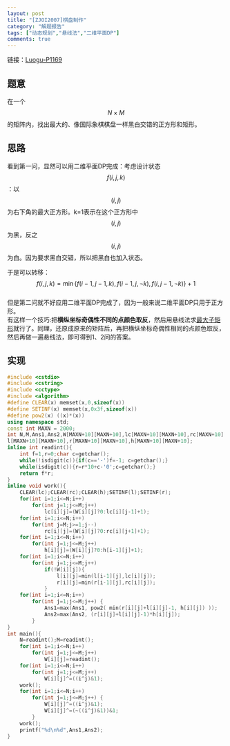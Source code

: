 ```yaml
---
layout: post
title: "[ZJOI2007]棋盘制作"
category: "解题报告"
tags: ["动态规划","悬线法","二维平面DP"]
comments: true
---
```


链接：[Luogu-P1169][1]

## 题意
在一个$$N \times M$$的矩阵内，找出最大的、像国际象棋棋盘一样黑白交错的正方形和矩形。

## 思路
看到第一问，显然可以用二维平面DP完成：考虑设计状态$$f(i,j,k)$$：以$$(i,j)$$为右下角的最大正方形。k=1表示在这个正方形中$$(i,j)$$为黑，反之$$(i,j)$$为白。因为要求黑白交错，所以把黑白也加入状态。         
<!--more-->
于是可以转移：        
$$f(i,j,k)=\min \left\{f(i-1,j-1,k),f(i-1,j,\neg k),f(i,j-1,\neg k)\right\}+1$$         
但是第二问就不好应用二维平面DP完成了，因为一般来说二维平面DP只用于正方形。     
有这样一个技巧:把**横纵坐标奇偶性不同的点颜色取反**，然后用悬线法求[最大子矩形](http://panda2134.tk/2017/08/19/maxsqr#概念)就行了。同理，还原成原来的矩阵后，再把横纵坐标奇偶性相同的点颜色取反，然后再做一遍悬线法，即可得到1、2问的答案。    

## 实现
```cpp
#include <cstdio>
#include <cstring>
#include <cctype>
#include <algorithm>
#define CLEAR(x) memset(x,0,sizeof(x))
#define SETINF(x) memset(x,0x3f,sizeof(x))
#define pow2(x) ((x)*(x))
using namespace std;
const int MAXN = 2000;
int N,M,Ans1,Ans2,W[MAXN+10][MAXN+10],lc[MAXN+10][MAXN+10],rc[MAXN+10][MAXN+10],
l[MAXN+10][MAXN+10],r[MAXN+10][MAXN+10],h[MAXN+10][MAXN+10];
inline int readint(){
	int f=1,r=0;char c=getchar();
	while(!isdigit(c)){if(c=='-')f=-1; c=getchar();}
	while(isdigit(c)){r=r*10+c-'0';c=getchar();}
	return f*r;
}
inline void work(){
	CLEAR(lc);CLEAR(rc);CLEAR(h);SETINF(l);SETINF(r);
	for(int i=1;i<=N;i++)
		for(int j=1;j<=M;j++)
			lc[i][j]=(W[i][j]?0:lc[i][j-1]+1);
	for(int i=1;i<=N;i++)
		for(int j=M;j>=1;j--)
			rc[i][j]=(W[i][j]?0:rc[i][j+1]+1);
	for(int i=1;i<=N;i++)
		for(int j=1;j<=M;j++)
			h[i][j]=(W[i][j]?0:h[i-1][j]+1);
	for(int i=1;i<=N;i++)
		for(int j=1;j<=M;j++) 
			if(!W[i][j]){
				l[i][j]=min(l[i-1][j],lc[i][j]);
				r[i][j]=min(r[i-1][j],rc[i][j]);
			}
	for(int i=1;i<=N;i++)
		for(int j=1;j<=M;j++) {
			Ans1=max(Ans1, pow2( min(r[i][j]+l[i][j]-1, h[i][j]) ));
			Ans2=max(Ans2, (r[i][j]+l[i][j]-1)*h[i][j]);
		}
}
int main(){
	N=readint();M=readint();
	for(int i=1;i<=N;i++)
		for(int j=1;j<=M;j++)
			W[i][j]=readint();
	for(int i=1;i<=N;i++)
		for(int j=1;j<=M;j++)
			W[i][j]^=((i^j)&1);
	work();
	for(int i=1;i<=N;i++)
		for(int j=1;j<=M;j++) {
			W[i][j]^=((i^j)&1);
			W[i][j]^=(~((i^j)&1))&1;
		}
	work();
	printf("%d\n%d",Ans1,Ans2);
}
```
 [1]:https://www.luogu.org/problem/show?pid=1169